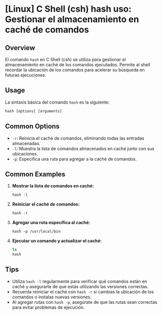 # [Linux] C Shell (csh) hash uso: Gestionar el almacenamiento en caché de comandos

## Overview
El comando `hash` en C Shell (csh) se utiliza para gestionar el almacenamiento en caché de los comandos ejecutados. Permite al shell recordar la ubicación de los comandos para acelerar su búsqueda en futuras ejecuciones.

## Usage
La sintaxis básica del comando `hash` es la siguiente:

```csh
hash [options] [arguments]
```

## Common Options
- `-r`: Reinicia el caché de comandos, eliminando todas las entradas almacenadas.
- `-l`: Muestra la lista de comandos almacenados en caché junto con sus ubicaciones.
- `-p`: Especifica una ruta para agregar a la caché de comandos.

## Common Examples

1. **Mostrar la lista de comandos en caché:**
   ```csh
   hash -l
   ```

2. **Reiniciar el caché de comandos:**
   ```csh
   hash -r
   ```

3. **Agregar una ruta específica al caché:**
   ```csh
   hash -p /usr/local/bin
   ```

4. **Ejecutar un comando y actualizar el caché:**
   ```csh
   ls
   hash
   ```

## Tips
- Utiliza `hash -l` regularmente para verificar qué comandos están en caché y asegurarte de que estás utilizando las versiones correctas.
- Recuerda reiniciar el caché con `hash -r` si cambias la ubicación de los comandos o instalas nuevas versiones.
- Al agregar rutas con `hash -p`, asegúrate de que las rutas sean correctas para evitar problemas de ejecución.